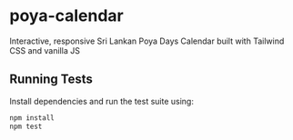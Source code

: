 # poya-calendar
Interactive, responsive Sri Lankan Poya Days Calendar built with Tailwind CSS and vanilla JS

## Running Tests

Install dependencies and run the test suite using:

```bash
npm install
npm test
```
